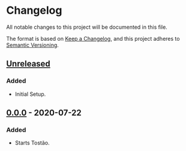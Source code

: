 # Changelog
All notable changes to this project will be documented in this file.

The format is based on [Keep a Changelog](https://keepachangelog.com/en/1.0.0/),
and this project adheres to [Semantic Versioning](https://semver.org/spec/v2.0.0.html).

## [Unreleased]
### Added
- Initial Setup.

## [0.0.0] - 2020-07-22
### Added
- Starts Tostão.

[Unreleased]: https://github.com/tostao-app/tostao-client/compare/0.0.0...HEAD
[0.0.0]: https://github.com/tostao-app/tostao-client/releases/tag/0.0.0
